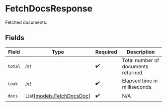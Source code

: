 # FetchDocsResponse

Fetched documents.


## Fields

| Field                                                  | Type                                                   | Required                                               | Description                                            |
| ------------------------------------------------------ | ------------------------------------------------------ | ------------------------------------------------------ | ------------------------------------------------------ |
| `total`                                                | *int*                                                  | :heavy_check_mark:                                     | Total number of documents returned.                    |
| `took`                                                 | *int*                                                  | :heavy_check_mark:                                     | Elapsed time in milliseconds.                          |
| `docs`                                                 | List[[models.FetchDocsDoc](../models/fetchdocsdoc.md)] | :heavy_check_mark:                                     | N/A                                                    |